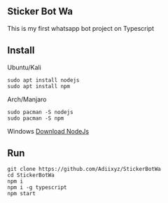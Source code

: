 ## Sticker Bot Wa
This is my first whatsapp bot project on Typescript

## Install

Ubuntu/Kali
```
sudo apt install nodejs
sudo apt install npm
```
Arch/Manjaro
```
sudo pacman -S nodejs
sudo pacman -S npm
```
Windows
[Download NodeJs](https://nodejs.org/en/download/)

## Run
```
git clone https://github.com/Adiixyz/StickerBotWa
cd StickerBotWa
npm i
npm i -g typescript
npm start
```
## 


